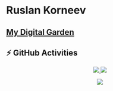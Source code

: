 # Ruslan Korneev

## [My Digital Garden](https://ruslan.beer/)

## ⚡ GitHub Activities

<p align="center">
  <a href="https://skillicons.dev">
    <img src="https://github-readme-stats.vercel.app/api?username=ruslan-korneev&layout=compact&hide_border=true&hide_title=true&count_private=true&include_all_commits=true&show_icons=true&theme=dark&show=reviews" />
  </a>
<a href="https://github.com/ruslan-korneev/?tab=repositories">
  <img src="https://github-readme-stats.vercel.app/api/top-langs/?username=ruslan-korneev&layout=compact&hide_border=true&hide_title=true&count_private=true&include_all_commits=true&show_icons=true&bg_color=00000000&text_color=c3c6ce&icon_color=4e64f7&hide=html,css" />
</a>
</p>

<p align="center">
  <a href="https://github-readme-stats.vercel.app/">
    <img src="https://github-readme-stats.vercel.app/api/wakatime?username=ruslankorneev&hide_progress=true&hide_title=true&layout=compact"/>
  </a>
</p>
